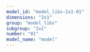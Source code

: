 ```yaml
---
model_id: "model_libs-2x1-01"
dimensions: "2x1"
group: "model_libs"
subgroup: "2x1"
number: "01"
model_name: "model"
---
```

